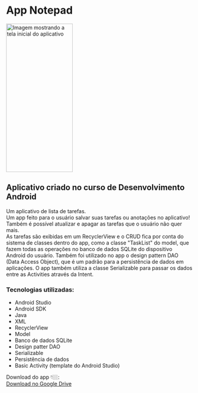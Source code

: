 
# App Notepad

<img src="https://media.licdn.com/dms/image/D4D22AQHvSAdaZzGGhw/feedshare-shrink_2048_1536/0/1682476524669?e=1685577600&v=beta&t=Vv0l-XVGPxhB53dFYRaeGQje4dSn4A8Iqzwf8kOUSd0" alt="Imagem mostrando a tela inicial do aplicativo" width="180" height="400" title="Tela inicial" />

## Aplicativo criado no curso de Desenvolvimento Android
Um aplicativo de lista de tarefas.<br />
Um app feito para o usuário salvar suas tarefas ou anotações no aplicativo!<br />
Também é possível atualizar e apagar as tarefas que o usuário não quer mais.<br />
As tarefas são exibidas em um RecyclerView e o CRUD fica por conta do sistema de classes dentro do app, como a classe "TaskList" do model, que fazem todas as operações no banco de dados SQLite do dispositivo Android do usuário.
Também foi utilizado no app o design pattern DAO (Data Access Object), que é um padrão para a persistência de dados em aplicações.
O app também utiliza a classe Serializable para passar os dados entre as Activities através da Intent.

### Tecnologias utilizadas:
* Android Studio
* Android SDK
* Java
* XML
* RecyclerView
* Model
* Banco de dados SQLite
* Design patter DAO
* Serializable
* Persistência de dados
* Basic Activity (template do Android Studio)

Download do app 👇🏼:
<br/>
[Download no Google Drive](https://drive.google.com/file/d/1YkE9s7J5G2BuhbTtQLFTQ_DOpco4wXDX/view?usp=share_link
)
